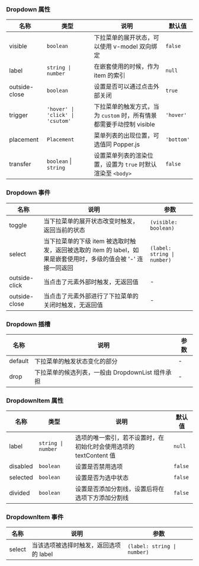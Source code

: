 ### Dropdown 属性

| 名称          | 类型              | 说明                                                                                                      | 默认值   |
| ------------- | ----------------- | --------------------------------------------------------------------------------------------------------- | -------- |
| visible       | `boolean`           | 下拉菜单的展开状态，可以使用 v-model 双向绑定                                                             | `false`    |
| label         | `string \| number`  | 在嵌套使用的时候，作为 item 的索引                                                                        | `null`     |
| outside-close | `boolean`           | 设置是否可以通过点击外部关闭                                                                              | `true`     |
| trigger       | `'hover' \| 'click' \| 'csutom'`            | 下拉菜单的触发方式，当为 `custom` 时，所有情景都需要手动控制 visible | `'hover'`  |
| placement     | `Placement`            | 菜单列表的出现位置，可选值同 Popper.js                                                                    | `'bottom'` |
| transfer      | `boolean` \| `string` | 设置菜单列表的渲染位置，设置为 `true` 时默认渲染至 `<body>`                                           | `false`    |

### Dropdown 事件

| 名称             | 说明                                                                                                            | 参数    |
| ---------------- | --------------------------------------------------------------------------------------------------------------- | ------- |
| toggle        | 当下拉菜单的展开状态改变时触发，返回当前的状态                                                                  | `(visible: boolean)` |
| select        | 当下拉菜单的下级 item 被选取时触发，返回被选取的 item 的 label，如果是嵌套使用时，多级的值会被 '-' 连接一同返回 | `(label: string \| number)`   |
| outside-click | 当点击了元素外部时触发，无返回值                                                                                | -       |
| outside-close | 当点击了元素外部进行了下拉菜单的关闭时触发，无返回值                                                            | -       |

### Dropdown 插槽

| 名称    | 说明                                             | 参数 |
| ------- | ------------------------------------------------ | --- |
| default | 下拉菜单的触发状态变化的部分         | - |
| drop    | 下拉菜单的候选列表，一般由 DropdownList 组件承担 | - |

### DropdownItem 属性

| 名称     | 类型             | 说明                                                              | 默认值 |
| -------- | ---------------- | ----------------------------------------------------------------- | ------ |
| label    | `string \| number` | 选项的唯一索引，若不设置时，在初始化时会使用选项的 textContent 值 | `null`   |
| disabled | `boolean`          | 设置是否禁用选项                                                  | `false`  |
| selected | `boolean`          | 设置是否为选中状态                                                | `false`  |
| divided  | `boolean`          | 设置是否添加分割线，设置后将在选项下方添加分割线                  | `false`  |

### DropdownItem 事件

| 名称      | 说明                                   | 参数  |
| --------- | -------------------------------------- | ----- |
| select | 当该选项被选择时触发，返回选项的 label | `(label: string \| number)` |
